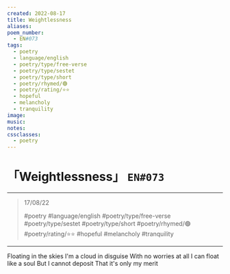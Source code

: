 ```yaml
---
created: 2022-08-17
title: Weightlessness
aliases:
poem_number:
  - EN#073
tags:
  - poetry
  - language/english
  - poetry/type/free-verse
  - poetry/type/sestet
  - poetry/type/short
  - poetry/rhymed/🟢
  - poetry/rating/⭐⭐
  - hopeful
  - melancholy
  - tranquility
image:
music:
notes:
cssclasses:
  - poetry
---
```

# 「Weightlessness」 `EN#073`

---

> 17/08/22
> 
> #poetry 
> #language/english 
> #poetry/type/free-verse #poetry/type/sestet  #poetry/type/short 
> #poetry/rhymed/🟢 
> #poetry/rating/⭐⭐ 
> #hopeful #melancholy #tranquility

---

Floating in the skies
I'm a cloud in disguise
With no worries at all
I can float like a soul
But I cannot deposit
That it's only my merit